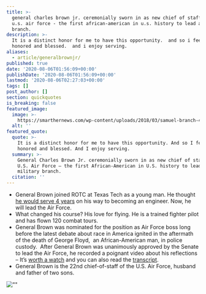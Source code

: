 ```yaml
---
title: >-
  general charles brown jr. ceremonially sworn in as new chief of staff of the
  u.s. air force - the first african-american in u.s. history to lead a military
  branch.
description: >-
  It is a distinct honor for me to have this opportunity.  and so i feel very
  honored and blessed.  and i enjoy serving.
aliases:
  - article/generalbrownjr/
published: true
date: '2020-08-06T01:56:09+00:00'
publishDate: '2020-08-06T01:56:09+00:00'
lastmod: '2020-08-06T02:27:03+00:00'
tags: []
post_author: []
section: quickquotes
is_breaking: false
featured_image:
  image: >-
    https://smarthernews.com/wp-content/uploads/2018/03/samuel-branch-442129-unsplash-scaled.jpg
  alt: ''
featured_quote:
  quote: >-
    It is a distinct honor for me to have this opportunity. And so I feel very
    honored and blessed. And I enjoy serving.
  summary: >-
    General Charles Brown Jr. ceremonially sworn in as new chief of staff of the
    U.S. Air Force – the first African-American in U.S. history to lead a
    military branch.
  citation: ''
---
```

*   General Brown joined ROTC at Texas Tech as a young man. He thought [he would serve 4 years](\"https://today.ttu.edu/posts/2020/06/Stories/alumnus-chosen-head-air-force\") on his way to becoming an engineer. Now, he will lead the Air Force.
*   What changed his course? His love for flying. He is a trained fighter pilot and has flown 120 combat tours.
*   General Brown was nominated for the position as Air Force boss long before the latest debate about race in America ignited in the aftermath of the death of George Floyd,  an African-American man, in police custody.  After General Brown was unanimously approved by the Senate to lead the Air Force, he recorded a poignant video about his reflections – It’s [worth a watch](\"https://www.pacaf.af.mil/News/Article-Display/Article/2210485/heres-what-im-thinking-about/\") and you can also read the [transcript](\"https://www.wsj.com/articles/notable-quotable-gen-charles-q-brown-11591744184\").
*   General Brown is the 22nd chief-of-staff of the U.S. Air Force, husband and father of two sons.

![\"\"](\"https://smarthernews.com/wp-content/uploads/2020/08/6094076-min-300x179.jpg\")